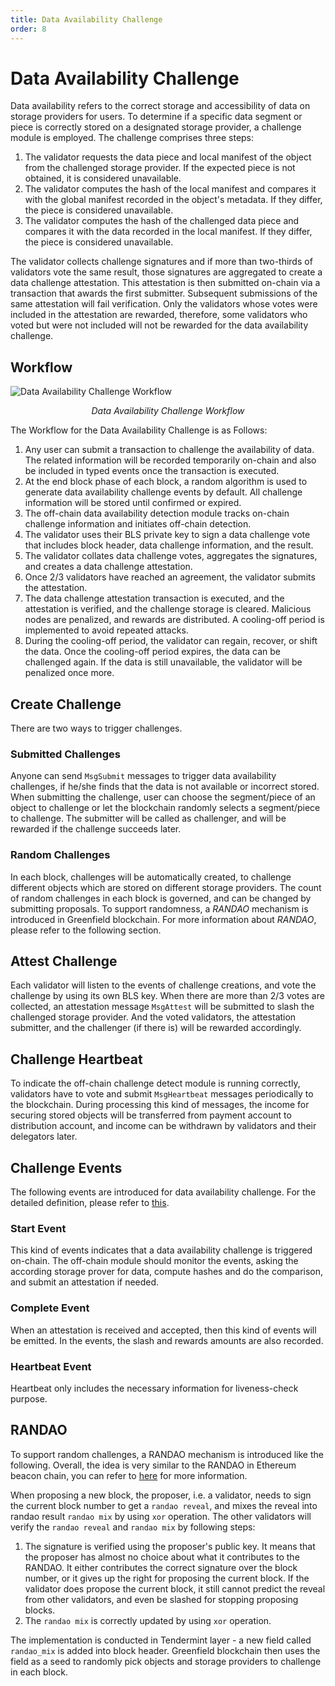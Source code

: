 ```yaml
---
title: Data Availability Challenge
order: 8
---
```


# Data Availability Challenge

Data availability refers to the correct storage and accessibility of data on storage providers for users.
To determine if a specific data segment or piece is correctly stored on a designated storage provider,
a challenge module is employed. The challenge comprises three steps:

1. The validator requests the data piece and local manifest of the object from the challenged storage provider.
   If the expected piece is not obtained, it is considered unavailable.
2. The validator computes the hash of the local manifest and compares it with the global manifest recorded in the
   object's metadata. If they differ, the piece is considered unavailable.
3. The validator computes the hash of the challenged data piece and compares it with the data recorded in the local
   manifest. If they differ, the piece is considered unavailable.

The validator collects challenge signatures and if more than two-thirds of validators vote the same result,
those signatures are aggregated to create a data challenge attestation. This attestation is then submitted on-chain
via a transaction that awards the first submitter. Subsequent submissions of the same attestation will fail verification.
Only the validators whose votes were included in the attestation are rewarded, therefore, some validators who voted but
were not included will not be rewarded for the data availability challenge.

## Workflow

![Data Availability Challenge Workflow](https://raw.githubusercontent.com/bnb-chain/greenfield-whitepaper/main/assets/19.2%20Data%20Availability%20Challenge.jpg)

<div style="text-align:center"><i>Data Availability Challenge Workflow</i></div>

The Workflow for the Data Availability Challenge is as Follows:

1. Any user can submit a transaction to challenge the availability of data. The related information will be recorded
   temporarily on-chain and also be included in typed events once the transaction is executed.
2. At the end block phase of each block, a random algorithm is used to generate data availability challenge events by
   default. All challenge information will be stored until confirmed or expired.
3. The off-chain data availability detection module tracks on-chain challenge information and initiates off-chain detection.
4. The validator uses their BLS private key to sign a data challenge vote that includes block header, data challenge information, and the result.
5. The validator collates data challenge votes, aggregates the signatures, and creates a data challenge attestation.
6. Once 2/3 validators have reached an agreement, the validator submits the attestation.
7. The data challenge attestation transaction is executed, and the attestation is verified, and the challenge storage is cleared.
   Malicious nodes are penalized, and rewards are distributed. A cooling-off period is implemented to avoid repeated attacks.
8. During the cooling-off period, the validator can regain, recover, or shift the data.
   Once the cooling-off period expires, the data can be challenged again. If the data is still unavailable, the validator will be penalized once more.

## Create Challenge

There are two ways to trigger challenges.

### Submitted Challenges

Anyone can send `MsgSubmit` messages to trigger data availability challenges, if he/she finds that the data is not
available or incorrect stored. When submitting the challenge, user can choose the segment/piece of an object to
challenge or let the blockchain randomly selects a segment/piece to challenge.
The submitter will be called as challenger, and will be rewarded if the challenge
succeeds later.

### Random Challenges

In each block, challenges will be automatically created, to challenge different objects which are stored on different 
storage providers. The count of random challenges in each block is governed, and can be changed by submitting proposals.
To support randomness, a *RANDAO* mechanism is introduced in Greenfield blockchain. For more information about *RANDAO*,
please refer to the following section.

## Attest Challenge

Each validator will listen to the events of challenge creations, and vote the challenge by using its own BLS key.
When there are more than 2/3 votes are collected, an attestation message `MsgAttest` will be submitted to slash the 
challenged storage provider. And the voted validators, the attestation submitter, and the challenger (if there is) will 
be rewarded accordingly.


## Challenge Heartbeat

To indicate the off-chain challenge detect module is running correctly, validators have to vote and submit 
`MsgHeartbeat` messages periodically to the blockchain. During processing this kind of messages, the income for securing 
stored objects will be transferred from payment account to distribution account,
and income can be withdrawn by validators and their delegators later.

## Challenge Events

The following events are introduced for data availability challenge. For the detailed definition, please refer
to [this](https://github.com/bnb-chain/greenfield/blob/master/proto/greenfield/challenge/events.proto).

### Start Event

This kind of events indicates that a data availability challenge is triggered on-chain. The off-chain module should
monitor the events, asking the according storage prover for data, compute hashes and do the comparison, and submit
an attestation if needed.

### Complete Event

When an attestation is received and accepted, then this kind of events will be emitted. In the events, the slash
and rewards amounts are also recorded.

### Heartbeat Event

Heartbeat only includes the necessary information for liveness-check purpose. 

## RANDAO

To support random challenges, a RANDAO mechanism is introduced like the following.
Overall, the idea is very similar to the RANDAO in Ethereum beacon chain, you can refer to
[here](https://eth2book.info/altair/part2/building_blocks/randomness) for more information.

When proposing a new block, the proposer, i.e. a validator, needs to sign the current block number to get 
a `randao reveal`, and mixes the reveal into randao result `randao mix` by using `xor` operation. 
The other validators will verify the `randao reveal` and `randao mix` by following steps: 
1. The signature is verified using the proposer's public key. It means that the proposer has almost no choice 
about what it contributes to the RANDAO. It either contributes the correct signature over the block number, 
or it gives up the right for proposing the current block. If the validator does propose the current block, 
it still cannot predict the reveal from other validators, and even be slashed for stopping proposing blocks.
2. The `randao mix` is correctly updated by using `xor` operation.


The implementation is conducted in Tendermint layer - a new field called `randao_mix` is added into block header.
Greenfield blockchain then uses the field as a seed to randomly pick objects and storage providers to challenge 
in each block.